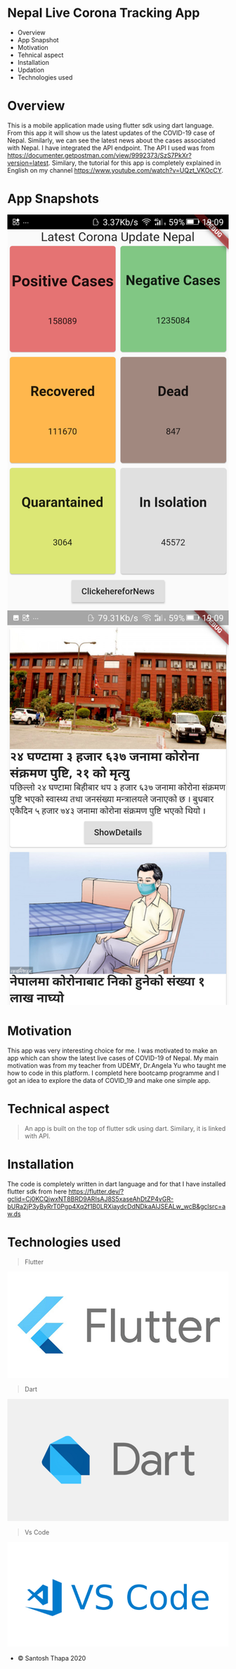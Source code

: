 # Nepal Live Corona Tracking App 
* Overview
* App Snapshot
* Motivation
* Tehnical aspect
* Installation
* Updation
* Technologies used

# Overview
This is a mobile application made using flutter sdk using dart language. From this app it will show us the latest updates of the COVID-19 case of Nepal. Similarly, we can see the  latest news about the cases associated with Nepal. I have integrated the API endpoint. The API I used was from https://documenter.getpostman.com/view/9992373/SzS7PkXr?version=latest. Similary, the tutorial for this app is completely explained in English on my channel https://www.youtube.com/watch?v=UQzt_VKOcCY.

# App Snapshots

<img src="coviddata.png"/>

<img src="newsdata.png"/>

# Motivation
This app was very interesting choice for me. I was motivated to make an app which can show the latest live cases of COVID-19 of Nepal. My main motivation was from my teacher from UDEMY, Dr.Angela Yu who taught me how to code in this platform. I completd here bootcamp programme and I got an idea to explore the data of COVID_19 and make one simple app. 

# Technical aspect
> An app is built on the top of flutter sdk using dart. Similary, it is linked with API.

# Installation
The code is completely written in dart language and for that I have installed flutter sdk from here https://flutter.dev/?gclid=Cj0KCQjwxNT8BRD9ARIsAJ8S5xaseAhDtZP4vGR-bURa2jP3yByRrT0Pgp4Xq2f1B0LRXiaydcDdNDkaAlJSEALw_wcB&gclsrc=aw.ds

# Technologies used

> Flutter
<img src="flutter.png"/>

> Dart
<img src="dart.png"/>

> Vs Code
<img src="vscode.png"/>

- ©️ Santosh Thapa 2020





